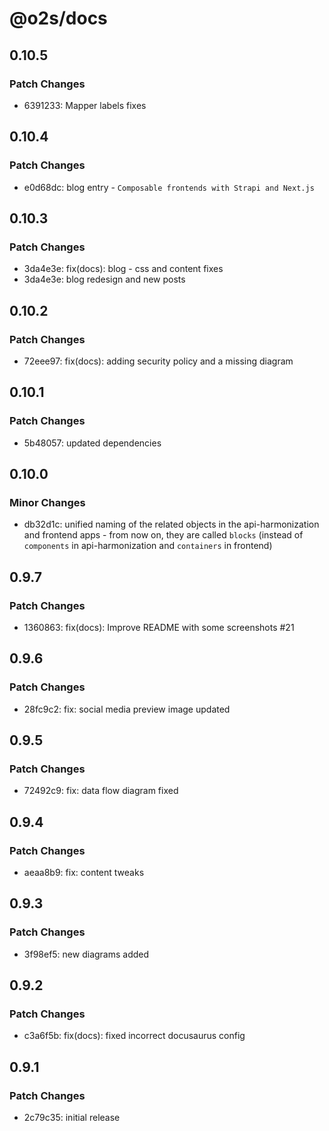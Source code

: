 # @o2s/docs

## 0.10.5

### Patch Changes

- 6391233: Mapper labels fixes

## 0.10.4

### Patch Changes

- e0d68dc: blog entry - `Composable frontends with Strapi and Next.js`

## 0.10.3

### Patch Changes

- 3da4e3e: fix(docs): blog - css and content fixes
- 3da4e3e: blog redesign and new posts

## 0.10.2

### Patch Changes

- 72eee97: fix(docs): adding security policy and a missing diagram

## 0.10.1

### Patch Changes

- 5b48057: updated dependencies

## 0.10.0

### Minor Changes

- db32d1c: unified naming of the related objects in the api-harmonization and frontend apps - from now on, they are called `blocks` (instead of `components` in api-harmonization and `containers` in frontend)

## 0.9.7

### Patch Changes

- 1360863: fix(docs): Improve README with some screenshots #21

## 0.9.6

### Patch Changes

- 28fc9c2: fix: social media preview image updated

## 0.9.5

### Patch Changes

- 72492c9: fix: data flow diagram fixed

## 0.9.4

### Patch Changes

- aeaa8b9: fix: content tweaks

## 0.9.3

### Patch Changes

- 3f98ef5: new diagrams added

## 0.9.2

### Patch Changes

- c3a6f5b: fix(docs): fixed incorrect docusaurus config

## 0.9.1

### Patch Changes

- 2c79c35: initial release
